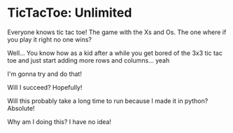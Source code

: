 # TicTacToe: Unlimited

Everyone knows tic tac toe! The game with the Xs and Os. The one where if you play it right no one wins?

Well... You know how as a kid after a while you get bored of the 3x3 tic tac toe and just start adding more rows and columns... yeah

I'm gonna try and do that! 

Will I succeed? Hopefully! 

Will this probably take a long time to run because I made it in python? Absolute! 

Why am I doing this? I have no idea!
